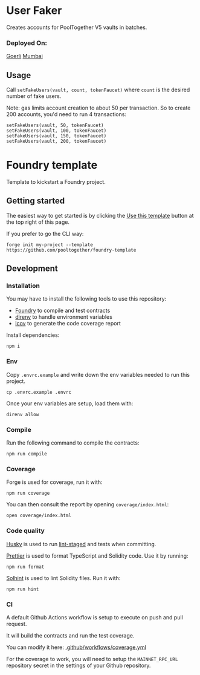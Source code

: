 # User Faker

Creates accounts for PoolTogether V5 vaults in batches.

### Deployed On:

[Goerli](https://goerli.etherscan.io/address/0x4b1fb48851a2747c324a4f6f77c09ccdf4b15609)
[Mumbai](https://mumbai.polygonscan.com/address/0xda33207b32075f9fb047ca3246bbeb6432fe3f91)

## Usage

Call `setFakeUsers(vault, count, tokenFaucet)` where `count` is the desired number of fake users.

Note: gas limits account creation to about 50 per transaction. So to create 200 accounts, you'd need to run 4 transactions:

```
setFakeUsers(vault, 50, tokenFaucet)
setFakeUsers(vault, 100, tokenFaucet)
setFakeUsers(vault, 150, tokenFaucet)
setFakeUsers(vault, 200, tokenFaucet)
```

# Foundry template

Template to kickstart a Foundry project.

## Getting started

The easiest way to get started is by clicking the [Use this template](https://github.com/pooltogether/foundry-template/generate) button at the top right of this page.

If you prefer to go the CLI way:

```
forge init my-project --template https://github.com/pooltogether/foundry-template
```

## Development

### Installation

You may have to install the following tools to use this repository:

- [Foundry](https://github.com/foundry-rs/foundry) to compile and test contracts
- [direnv](https://direnv.net/) to handle environment variables
- [lcov](https://github.com/linux-test-project/lcov) to generate the code coverage report

Install dependencies:

```
npm i
```

### Env

Copy `.envrc.example` and write down the env variables needed to run this project.

```
cp .envrc.example .envrc
```

Once your env variables are setup, load them with:

```
direnv allow
```

### Compile

Run the following command to compile the contracts:

```
npm run compile
```

### Coverage

Forge is used for coverage, run it with:

```
npm run coverage
```

You can then consult the report by opening `coverage/index.html`:

```
open coverage/index.html
```

### Code quality

[Husky](https://typicode.github.io/husky/#/) is used to run [lint-staged](https://github.com/okonet/lint-staged) and tests when committing.

[Prettier](https://prettier.io) is used to format TypeScript and Solidity code. Use it by running:

```
npm run format
```

[Solhint](https://protofire.github.io/solhint/) is used to lint Solidity files. Run it with:

```
npm run hint
```

### CI

A default Github Actions workflow is setup to execute on push and pull request.

It will build the contracts and run the test coverage.

You can modify it here: [.github/workflows/coverage.yml](.github/workflows/coverage.yml)

For the coverage to work, you will need to setup the `MAINNET_RPC_URL` repository secret in the settings of your Github repository.
